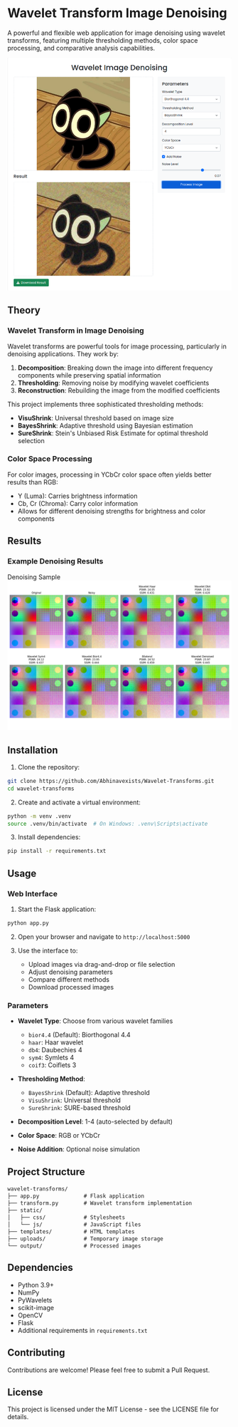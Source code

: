 # Wavelet Transform Image Denoising

A powerful and flexible web application for image denoising using wavelet transforms, featuring multiple thresholding methods, color space processing, and comparative analysis capabilities.

![Frontend Interface](Frontend.png)

## Theory

### Wavelet Transform in Image Denoising

Wavelet transforms are powerful tools for image processing, particularly in denoising applications. They work by:

1. **Decomposition**: Breaking down the image into different frequency components while preserving spatial information
2. **Thresholding**: Removing noise by modifying wavelet coefficients
3. **Reconstruction**: Rebuilding the image from the modified coefficients

This project implements three sophisticated thresholding methods:

- **VisuShrink**: Universal threshold based on image size
- **BayesShrink**: Adaptive threshold using Bayesian estimation
- **SureShrink**: Stein's Unbiased Risk Estimate for optimal threshold selection

### Color Space Processing

For color images, processing in YCbCr color space often yields better results than RGB:
- Y (Luma): Carries brightness information
- Cb, Cr (Chroma): Carry color information
- Allows for different denoising strengths for brightness and color components

## Results

### Example Denoising Results

Denoising Sample
![Comparision](output/comparison_1.png)

## Installation

1. Clone the repository:
```bash
git clone https://github.com/Abhinavexists/Wavelet-Transforms.git
cd wavelet-transforms
```

2. Create and activate a virtual environment:
```bash
python -m venv .venv
source .venv/bin/activate  # On Windows: .venv\Scripts\activate
```

3. Install dependencies:
```bash
pip install -r requirements.txt
```

## Usage

### Web Interface

1. Start the Flask application:
```bash
python app.py
```

2. Open your browser and navigate to `http://localhost:5000`

3. Use the interface to:
   - Upload images via drag-and-drop or file selection
   - Adjust denoising parameters
   - Compare different methods
   - Download processed images

### Parameters

- **Wavelet Type**: Choose from various wavelet families
  - `bior4.4` (Default): Biorthogonal 4.4
  - `haar`: Haar wavelet
  - `db4`: Daubechies 4
  - `sym4`: Symlets 4
  - `coif3`: Coiflets 3

- **Thresholding Method**:
  - `BayesShrink` (Default): Adaptive threshold
  - `VisuShrink`: Universal threshold
  - `SureShrink`: SURE-based threshold

- **Decomposition Level**: 1-4 (auto-selected by default)
- **Color Space**: RGB or YCbCr
- **Noise Addition**: Optional noise simulation

## Project Structure

```
wavelet-transforms/
├── app.py              # Flask application
├── transform.py        # Wavelet transform implementation
├── static/
│   ├── css/            # Stylesheets
│   └── js/             # JavaScript files
├── templates/          # HTML templates
├── uploads/            # Temporary image storage
└── output/             # Processed images
```

## Dependencies

- Python 3.9+
- NumPy
- PyWavelets
- scikit-image
- OpenCV
- Flask
- Additional requirements in `requirements.txt`

## Contributing

Contributions are welcome! Please feel free to submit a Pull Request.

## License

This project is licensed under the MIT License - see the LICENSE file for details.